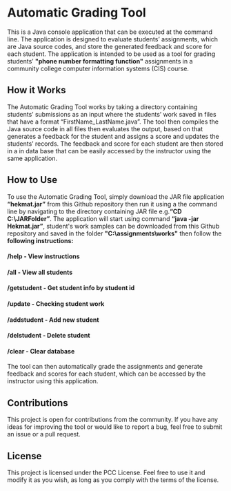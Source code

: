 # Automatic Grading Tool

This is a Java console application that can be executed at the command line. The application is designed to evaluate students’ assignments, which are Java source codes, and store the generated feedback and score for each student. The application is intended to be used as a tool for grading students’ **"phone number formatting function"** assignments in a community college computer information systems (CIS) course.

## How it Works
The Automatic Grading Tool works by taking a directory containing students’ submissions as an input where the students’ work saved in files that have a format “FirstName_LastName.java”. The tool then compiles the Java source code in all files then evaluates the output, based on that generates a feedback for the student and assigns a score and updates the students’ records.
The feedback and score for each student are then stored in a in data base that can be easily accessed by the instructor using the same application.
## How to Use
To use the Automatic Grading Tool, simply download the JAR file application **“hekmat.jar”** from this Github repository then run it using a the command line  by navigating to the directory containing JAR file e.g.**“CD C:\JARFolder”**. The application will start using command **“java -jar Hekmat.jar”**, student's work samples  can be downloaded from this Github repository and saved in the folder **"C:\assignments\works"** then follow the **following instructions:**
#### **/help** - View instructions </n>
#### **/all** - View all students
#### **/getstudent** - Get student info by student id
#### **/update** - Checking student work
#### **/addstudent** - Add new student
#### **/delstudent** - Delete student
#### **/clear** - Clear database
The tool can then automatically grade the assignments and generate feedback and scores for each student, which can be accessed by the instructor using this application.
## Contributions
This project is open for contributions from the community. If you have any ideas for improving the tool or would like to report a bug, feel free to submit an issue or a pull request.
## License
This project is licensed under the PCC License. Feel free to use it and modify it as you wish, as long as you comply with the terms of the license.

